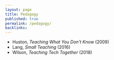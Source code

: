 ```yaml
---
layout: page
title: Pedagogy
published: true
permalink: /pedagogy/
backlinks: 
---
```


* Huston, _Teaching What You Don't Know_ (2009) 
* Lang, _Small Teaching_ (2016) 
* Wilson, _Teaching Tech Together_ (2018) 
